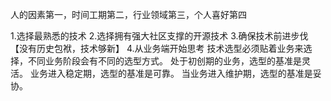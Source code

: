 人的因素第一，时间工期第二，行业领域第三，个人喜好第四

1.选择最熟悉的技术
2.选择拥有强大社区支撑的开源技术
3.确保技术前进步伐【没有历史包袱，技术够新】
4.从业务端开始思考
技术选型必须贴着业务来选择，不同业务阶段会有不同的选型方式。
处于初创期的业务，选型的基准是灵活。
业务进入稳定期，选型的基准是可靠。
当业务进入维护期，选型的基准是妥协。